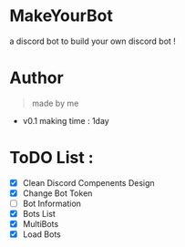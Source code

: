 # MakeYourBot
a discord bot to build your own discord bot !

# Author

> made by me

- v0.1 making time : 1day

# ToDO List :

- [X] Clean Discord Compenents Design
- [X] Change Bot Token
- [ ] Bot Information
- [X] Bots List
- [X] MultiBots
- [X] Load Bots
